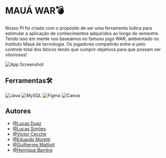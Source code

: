 
# MAUÁ WAR💣

 Nosso PI foi criado com o propósito de ser uma ferramenta lúdica para estimular a aplicação de conhecimentos adquiridos ao longo do semestre. 
    Tendo isso em mente nos baseamos no famoso jogo WAR, ambientado no Instituto Mauá de tecnologia. 
    Os jogadores competirão entre si pelo controle total dos blocos tendo que cumprir objetivos para que possam ser vitoriosos!



![App Screenshot](https://rihappy.vtexassets.com/arquivos/ids/221125/31305_1.jpg?v=634804804091670000)


## Ferramentas🛠

![Java](https://img.shields.io/badge/java-%23ED8B00.svg?style=for-the-badge&logo=openjdk&logoColor=white)
![MySQL](https://img.shields.io/badge/mysql-%2300f.svg?style=for-the-badge&logo=mysql&logoColor=white)
![Figma](https://img.shields.io/badge/figma-%23F24E1E.svg?style=for-the-badge&logo=figma&logoColor=white)
![Canva](https://img.shields.io/badge/Canva-%2300C4CC.svg?style=for-the-badge&logo=Canva&logoColor=white)


## Autores

- [@Lucas Duez](https://github.com/Lucasdvs10)
- [@Lucas Simões](https://github.com/lsardev)
- [@Victor Cecche](https://github.com/Djopos)
- [@Eduardo Moretti](https://github.com/eduardogmoretti)
- [@Guilherme Mattioli](https://www.github.com/guihmattioli)
- [@Henrique Barrére](https://www.github.com/Carneiro06)



